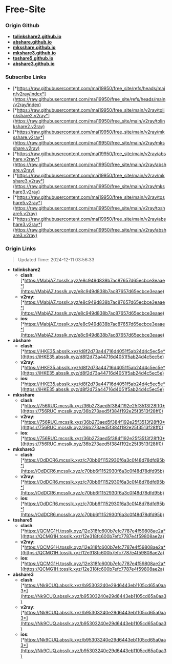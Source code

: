 # Free-Site

### Origin Github

- [**tolinkshare2.github.io**](https://github.com/tolinkshare2/tolinkshare2.github.io)
- [**abshare.github.io**](https://github.com/abshare/abshare.github.io)
- [**mksshare.github.io**](https://github.com/mksshare/mksshare.github.io)
- [**mkshare3.github.io**](https://github.com/mkshare3/mkshare3.github.io)
- [**toshare5.github.io**](https://github.com/toshare5/toshare5.github.io)
- [**abshare3.github.io**](https://github.com/abshare3/abshare3.github.io)

### Subscribe Links

- [*https://raw.githubusercontent.com/mai19950/free_site/refs/heads/main/v2ray/index*](https://raw.githubusercontent.com/mai19950/free_site/refs/heads/main/v2ray/index)
- [*https://raw.githubusercontent.com/mai19950/free_site/main/v2ray/tolinkshare2.v2ray*](https://raw.githubusercontent.com/mai19950/free_site/main/v2ray/tolinkshare2.v2ray)
- [*https://raw.githubusercontent.com/mai19950/free_site/main/v2ray/mksshare.v2ray*](https://raw.githubusercontent.com/mai19950/free_site/main/v2ray/mksshare.v2ray)
- [*https://raw.githubusercontent.com/mai19950/free_site/main/v2ray/abshare.v2ray*](https://raw.githubusercontent.com/mai19950/free_site/main/v2ray/abshare.v2ray)
- [*https://raw.githubusercontent.com/mai19950/free_site/main/v2ray/mkshare3.v2ray*](https://raw.githubusercontent.com/mai19950/free_site/main/v2ray/mkshare3.v2ray)
- [*https://raw.githubusercontent.com/mai19950/free_site/main/v2ray/toshare5.v2ray*](https://raw.githubusercontent.com/mai19950/free_site/main/v2ray/toshare5.v2ray)
- [*https://raw.githubusercontent.com/mai19950/free_site/main/v2ray/abshare3.v2ray*](https://raw.githubusercontent.com/mai19950/free_site/main/v2ray/abshare3.v2ray)

### Origin Links

> Updated Time: 2024-12-11 03:56:33

- **tolinkshare2**
  - **clash**: [*https://MabjAZ.tosslk.xyz/e8c949d838b7ac87657d65ecbce3eaae*](https://MabjAZ.tosslk.xyz/e8c949d838b7ac87657d65ecbce3eaae)
  - **v2ray**: [*https://MabjAZ.tosslk.xyz/e8c949d838b7ac87657d65ecbce3eaae*](https://MabjAZ.tosslk.xyz/e8c949d838b7ac87657d65ecbce3eaae)
  - **ios**: [*https://MabjAZ.tosslk.xyz/e8c949d838b7ac87657d65ecbce3eaae*](https://MabjAZ.tosslk.xyz/e8c949d838b7ac87657d65ecbce3eaae)
- **abshare**
  - **clash**: [*https://iHKE35.absslk.xyz/d8f2d73a44716d4051f5ab24d4c5ec5e*](https://iHKE35.absslk.xyz/d8f2d73a44716d4051f5ab24d4c5ec5e)
  - **v2ray**: [*https://iHKE35.absslk.xyz/d8f2d73a44716d4051f5ab24d4c5ec5e*](https://iHKE35.absslk.xyz/d8f2d73a44716d4051f5ab24d4c5ec5e)
  - **ios**: [*https://iHKE35.absslk.xyz/d8f2d73a44716d4051f5ab24d4c5ec5e*](https://iHKE35.absslk.xyz/d8f2d73a44716d4051f5ab24d4c5ec5e)
- **mksshare**
  - **clash**: [*https://756RUC.mcsslk.xyz/36b273aed5f384f192e25f3513f28ff0*](https://756RUC.mcsslk.xyz/36b273aed5f384f192e25f3513f28ff0)
  - **v2ray**: [*https://756RUC.mcsslk.xyz/36b273aed5f384f192e25f3513f28ff0*](https://756RUC.mcsslk.xyz/36b273aed5f384f192e25f3513f28ff0)
  - **ios**: [*https://756RUC.mcsslk.xyz/36b273aed5f384f192e25f3513f28ff0*](https://756RUC.mcsslk.xyz/36b273aed5f384f192e25f3513f28ff0)
- **mkshare3**
  - **clash**: [*https://OdDCR6.mcsslk.xyz/c70bb6f1152930f6a3c0f48d78dfd95b*](https://OdDCR6.mcsslk.xyz/c70bb6f1152930f6a3c0f48d78dfd95b)
  - **v2ray**: [*https://OdDCR6.mcsslk.xyz/c70bb6f1152930f6a3c0f48d78dfd95b*](https://OdDCR6.mcsslk.xyz/c70bb6f1152930f6a3c0f48d78dfd95b)
  - **ios**: [*https://OdDCR6.mcsslk.xyz/c70bb6f1152930f6a3c0f48d78dfd95b*](https://OdDCR6.mcsslk.xyz/c70bb6f1152930f6a3c0f48d78dfd95b)
- **toshare5**
  - **clash**: [*https://QCMG1H.tosslk.xyz/12e318fc600b7efc7787e4f59808ae2a*](https://QCMG1H.tosslk.xyz/12e318fc600b7efc7787e4f59808ae2a)
  - **v2ray**: [*https://QCMG1H.tosslk.xyz/12e318fc600b7efc7787e4f59808ae2a*](https://QCMG1H.tosslk.xyz/12e318fc600b7efc7787e4f59808ae2a)
  - **ios**: [*https://QCMG1H.tosslk.xyz/12e318fc600b7efc7787e4f59808ae2a*](https://QCMG1H.tosslk.xyz/12e318fc600b7efc7787e4f59808ae2a)
- **abshare3**
  - **clash**: [*https://Nk9CUQ.absslk.xyz/b95303240e29d6443eb1105cd65a0aa3*](https://Nk9CUQ.absslk.xyz/b95303240e29d6443eb1105cd65a0aa3)
  - **v2ray**: [*https://Nk9CUQ.absslk.xyz/b95303240e29d6443eb1105cd65a0aa3*](https://Nk9CUQ.absslk.xyz/b95303240e29d6443eb1105cd65a0aa3)
  - **ios**: [*https://Nk9CUQ.absslk.xyz/b95303240e29d6443eb1105cd65a0aa3*](https://Nk9CUQ.absslk.xyz/b95303240e29d6443eb1105cd65a0aa3)
